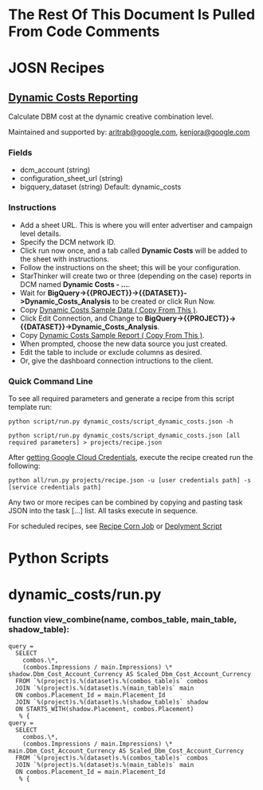 # The Rest Of This Document Is Pulled From Code Comments

# JOSN Recipes

## [Dynamic Costs Reporting](dynamic_costs/script_dynamic_costs.json)

Calculate DBM cost at the dynamic creative combination level.

Maintained and supported by: aritrab@google.com, kenjora@google.com

### Fields

- dcm_account (string) 
- configuration_sheet_url (string) 
- bigquery_dataset (string) Default: dynamic_costs

### Instructions

- Add a sheet URL. This is where you will enter advertiser and campaign level details.
- Specify the DCM network ID.
- Click run now once, and a tab called <strong>Dynamic Costs</strong> will be added to the sheet with instructions.
- Follow the instructions on the sheet; this will be your configuration.
- StarThinker will create two or three (depending on the case) reports in DCM named <strong>Dynamic Costs - ...</strong>.
- Wait for <b>BigQuery->{{PROJECT}}->{{DATASET}}->Dynamic_Costs_Analysis</b> to be created or click Run Now.
- Copy <a href='https://datastudio.google.com/open/1vBvBEiMbqCbBuJTsBGpeg8vCLtg6ztqA' target='_blank'>Dynamic Costs Sample Data ( Copy From This )</a>.
- Click Edit Connection, and Change to <b>BigQuery->{{PROJECT}}->{{DATASET}}->Dynamic_Costs_Analysis</b>.
- Copy <a href='https://datastudio.google.com/open/1xulBAdx95SnvjnUzFP6r14lhkvvVbsP8' target='_blank'>Dynamic Costs Sample Report ( Copy From This )</a>.
- When prompted, choose the new data source you just created.
- Edit the table to include or exclude columns as desired.
- Or, give the dashboard connection intructions to the client.

### Quick Command Line

To see all required parameters and generate a recipe from this script template run:

`python script/run.py dynamic_costs/script_dynamic_costs.json -h`

`python script/run.py dynamic_costs/script_dynamic_costs.json [all required parameters] > projects/recipe.json`

After [getting Google Cloud Credentials](/auth/README.md), execute the recipe created run the following:

`python all/run.py projects/recipe.json -u [user credentials path] -s [service credentials path]`

Any two or more recipes can be combined by copying and pasting task JSON into the task [...] list.  All tasks execute in sequence.

For scheduled recipes, see [Recipe Corn Job](/cron/README.md) or [Deplyment Script](/deploy/README.md)

# Python Scripts


# dynamic_costs/run.py



### function view_combine(name, combos_table, main_table, shadow_table):


    query = 
      SELECT
        combos.\*,
        (combos.Impressions / main.Impressions) \* shadow.Dbm_Cost_Account_Currency AS Scaled_Dbm_Cost_Account_Currency
      FROM `%(project)s.%(dataset)s.%(combos_table)s` combos
      JOIN `%(project)s.%(dataset)s.%(main_table)s` main
      ON combos.Placement_Id = main.Placement_Id
      JOIN `%(project)s.%(dataset)s.%(shadow_table)s` shadow
      ON STARTS_WITH(shadow.Placement, combos.Placement)
       % {
    query = 
      SELECT
        combos.\*,
        (combos.Impressions / main.Impressions) \* main.Dbm_Cost_Account_Currency AS Scaled_Dbm_Cost_Account_Currency
      FROM `%(project)s.%(dataset)s.%(combos_table)s` combos
      JOIN `%(project)s.%(dataset)s.%(main_table)s` main
      ON combos.Placement_Id = main.Placement_Id
       % {
